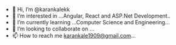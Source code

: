 - 👋 Hi, I’m @karankalekk
- 👀 I’m interested in ...Angular, React and ASP.Net Development..
- 🌱 I’m currently learning ...Computer Science and Engineering...
- 💞️ I’m looking to collaborate on ...
- 📫 How to reach me karankale1909@gmail.com...

<!---
karankalekk/karankalekk is a ✨ special ✨ repository because its `README.md` (this file) appears on your GitHub profile.
You can click the Preview link to take a look at your changes.
--->
